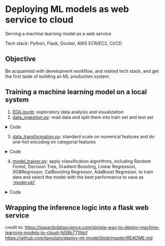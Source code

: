 # Deploying ML models as web service to cloud #

Serving a machine learning model as a web service

Tech stack: Python, Flask, Docker, AWS ECR/EC2, CI/CD


## Objective
Be acquainted with development workflow, and related tech stack, and get the first taste of building an ML production system.

## Training a machine learning model on a local system
1. [EDA.ipynb](https://github.com/zhaoshijie1248/E2E_mlproject_with_deployment/blob/main/notebook/1%20.%20EDA%20STUDENT%20PERFORMANCE%20.ipynb): exploratory data analysis and visualization
2. [data_ingestion.py](https://github.com/zhaoshijie1248/E2E_mlproject_with_deployment/blob/main/src/components/data_ingestion.py): read data and split them into train set and test set
<details>
  <summary>Code</summary>

 
  ```
  class DataIngestion:
      def __init__(self):
          self.ingestion_config=DataIngestionConfig()
  
      def initiate_data_ingestion(self):
          logging.info("Entered the data ingestion method or component")
          try:
              df=pd.read_csv('notebook\data\stud.csv')
              logging.info('Read the dataset as dataframe')
  
              os.makedirs(os.path.dirname(self.ingestion_config.train_data_path),exist_ok=True)
              df.to_csv(self.ingestion_config.raw_data_path,index=False,header=True)
  
              logging.info("Train test split initiated")
              train_set,test_set=train_test_split(df,test_size=0.2,random_state=42)

              train_set.to_csv(self.ingestion_config.train_data_path,index=False,header=True)
              test_set.to_csv(self.ingestion_config.test_data_path,index=False,header=True)
  
              logging.info("Inmgestion of the data iss completed")
  
              return(
                  self.ingestion_config.train_data_path,
                  self.ingestion_config.test_data_path)
  
          except Exception as e:
              raise CustomException(e,sys)

  ```
</details>






3. [data_transformation.py](https://github.com/zhaoshijie1248/E2E_mlproject_with_deployment/blob/main/src/components/data_transformation.py): standard scale on numerical features and do one-hot encoding on categorial features
<details>
  <summary>Code</summary>

 
```
class DataTransformation:
    def __init__(self):
        self.data_transformation_config=DataTransformationConfig()

    def get_data_transformer_object(self):
        '''
        This function si responsible for data trnasformation
        
        '''
        try:
            numerical_columns = ["writing_score", "reading_score"]
            categorical_columns = [
                "gender",
                "race_ethnicity",
                "parental_level_of_education",
                "lunch",
                "test_preparation_course",
            ]

            num_pipeline= Pipeline(
                steps=[
                ("imputer",SimpleImputer(strategy="median")),
                ("scaler",StandardScaler())

                ]
            )

            cat_pipeline=Pipeline(

                steps=[
                ("imputer",SimpleImputer(strategy="most_frequent")),
                ("one_hot_encoder",OneHotEncoder()),
                ("scaler",StandardScaler(with_mean=False))
                ]

            )

            logging.info(f"Categorical columns: {categorical_columns}")
            logging.info(f"Numerical columns: {numerical_columns}")

            preprocessor=ColumnTransformer(
                [
                ("num_pipeline",num_pipeline,numerical_columns),
                ("cat_pipelines",cat_pipeline,categorical_columns)

                ]


            )

            return preprocessor
        
        except Exception as e:
            raise CustomException(e,sys)
        
    def initiate_data_transformation(self,train_path,test_path):

        try:
            train_df=pd.read_csv(train_path)
            test_df=pd.read_csv(test_path)

            logging.info("Read train and test data completed")

            logging.info("Obtaining preprocessing object")

            preprocessing_obj=self.get_data_transformer_object()

            target_column_name="math_score"
            numerical_columns = ["writing_score", "reading_score"]

            input_feature_train_df=train_df.drop(columns=[target_column_name],axis=1)
            target_feature_train_df=train_df[target_column_name]

            input_feature_test_df=test_df.drop(columns=[target_column_name],axis=1)
            target_feature_test_df=test_df[target_column_name]

            logging.info(
                f"Applying preprocessing object on training dataframe and testing dataframe."
            )

            input_feature_train_arr=preprocessing_obj.fit_transform(input_feature_train_df)
            input_feature_test_arr=preprocessing_obj.transform(input_feature_test_df)

            train_arr = np.c_[
                input_feature_train_arr, np.array(target_feature_train_df)
            ]
            test_arr = np.c_[input_feature_test_arr, np.array(target_feature_test_df)]

            logging.info(f"Saved preprocessing object.")

            save_object(

                file_path=self.data_transformation_config.preprocessor_obj_file_path,
                obj=preprocessing_obj

            )

            return (
                train_arr,
                test_arr,
                self.data_transformation_config.preprocessor_obj_file_path,
            )
        except Exception as e:
            raise CustomException(e,sys)
```

</details>

4. [model_trainer.py](https://github.com/zhaoshijie1248/E2E_mlproject_with_deployment/blob/main/src/components/model_trainer.py): apply classification algorithms, including Random Forest, Decision Tree, Gradient Boosting, Linear Regression, XGBRegressor, CatBoosting Regressor, AdaBoost Regressor, to train data and select the model with the best performance to save as ['model.pkl'](https://github.com/zhaoshijie1248/E2E_mlproject_with_deployment/blob/main/artifacts/model.pkl)
<details>
  <summary>Code</summary>

```
class ModelTrainer:
    def __init__(self):
        self.model_trainer_config=ModelTrainerConfig()
    
    def initiate_model_trainer(self,train_array,test_array):
        try:
            logging.info("Split training and test input data")
            X_train,y_train,X_test,y_test=(
                train_array[:,:-1],
                train_array[:,-1],
                test_array[:,:-1],
                test_array[:,-1]
            )
            models = {
                "Random Forest": RandomForestRegressor(),
                "Decision Tree": DecisionTreeRegressor(),
                "Gradient Boosting": GradientBoostingRegressor(),
                "Linear Regression": LinearRegression(),
                "XGBRegressor": XGBRegressor(),
                "CatBoosting Regressor": CatBoostRegressor(verbose=False),
                "AdaBoost Regressor": AdaBoostRegressor(),
            }
            params={
                "Decision Tree": {
                    'criterion':['squared_error', 'friedman_mse', 'absolute_error', 'poisson'],
                    # 'splitter':['best','random'],
                    # 'max_features':['sqrt','log2'],
                },
                "Random Forest":{
                    # 'criterion':['squared_error', 'friedman_mse', 'absolute_error', 'poisson'],
                 
                    # 'max_features':['sqrt','log2',None],
                    'n_estimators': [8,16,32,64,128,256]
                },
                "Gradient Boosting":{
                    # 'loss':['squared_error', 'huber', 'absolute_error', 'quantile'],
                    'learning_rate':[.1,.01,.05,.001],
                    'subsample':[0.6,0.7,0.75,0.8,0.85,0.9],
                    # 'criterion':['squared_error', 'friedman_mse'],
                    # 'max_features':['auto','sqrt','log2'],
                    'n_estimators': [8,16,32,64,128,256]
                },
                "Linear Regression":{},
                "XGBRegressor":{
                    'learning_rate':[.1,.01,.05,.001],
                    'n_estimators': [8,16,32,64,128,256]
                },
                "CatBoosting Regressor":{
                    'depth': [6,8,10],
                    'learning_rate': [0.01, 0.05, 0.1],
                    'iterations': [30, 50, 100]
                },
                "AdaBoost Regressor":{
                    'learning_rate':[.1,.01,0.5,.001],
                    # 'loss':['linear','square','exponential'],
                    'n_estimators': [8,16,32,64,128,256]
                }          
            }

            model_report:dict=evaluate_models(X_train=X_train,y_train=y_train,X_test=X_test,y_test=y_test,
                                             models=models,param=params)
            
            ## To get best model score from dict
            best_model_score = max(sorted(model_report.values()))

            ## To get best model name from dict

            best_model_name = list(model_report.keys())[
                list(model_report.values()).index(best_model_score)]
            best_model = models[best_model_name]

            if best_model_score<0.6:
                raise CustomException("No best model found")
            logging.info(f"Best found model on both training and testing dataset")

            save_object(
                file_path=self.model_trainer_config.trained_model_file_path,
                obj=best_model)

            predicted=best_model.predict(X_test)

            r2_square = r2_score(y_test, predicted)
            return r2_square
           
        except Exception as e:
            raise CustomException(e,sys)
 ```

</details>

## Wrapping the inference logic into a flask web service

credit to:
https://towardsdatascience.com/simple-way-to-deploy-machine-learning-models-to-cloud-fd58b771fdcf
https://github.com/tanujjain/deploy-ml-model/blob/master/README.md
